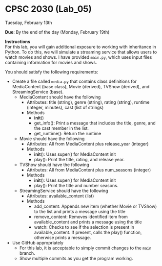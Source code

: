 # CPSC 2030 (Lab_05)

Tuesday, February 13th

**Due**: By the end of the day (Monday, February 19th)

**Instructions**  
For this lab, you will gain additional exposure to working with inheritance in Python. To do this, we will simulate a streaming service that allows users to watch movies and shows. I have provided `main.py`, which uses input files containing information for movies and shows.

You should satisfy the following requirements:
- Create a file called `media.py` that contains class definitions for MediaContent (base class), Movie (derived), TVShow (derived), and StreamingService (base).
  - MediaContent should have the following
    - Attributes: title (string), genre (string), rating (string), runtime (integer, minutes), cast (list of strings)
    - Methods
      - __init__() 
      - get_info(): Print a message that includes the title, genre, and the cast member in the list.
      - get_runtime(): Return the runtime
  - Movie should have the following
    - Attributes:  All from MediaContent plus release_year (integer)
    - Methods
      - __init__(): Uses super() for MediaContent init
      - play(): Print the title, rating, and release year.
  - TVShow should have the following
    - Attributes: All from MediaContent plus num_seasons (integer)
    - Methods
      - __init__(): Uses super() for MediaContent init
      - play(): Print the title and number seasons.
  - StreamingService should have the following
    - Attributes: available_content (list)
    - Methods
      - add_content: Appends new item (whether Movie or TVShow) to the list and prints a message using the title
      - remove_content: Removes identified item from available_content and prints a message using the title
      - watch: Checks to see if the selection is present in available_content. If present, calls the play() function, otherwise prints a message.
- Use GitHub appropriately
  - For this lab, it is acceptable to simply commit changes to the `main` branch.
  - Show multiple commits as you get the program working.
